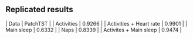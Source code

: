 ## Replicated results

| Data | PatchTST |
| Activities | 0.9266 |
| Activities + Heart rate | 0.9901 |
| Main sleep | 0.6332 | 
| Naps | 0.8339 |
| Activites + Main sleep | 0.9474 |
